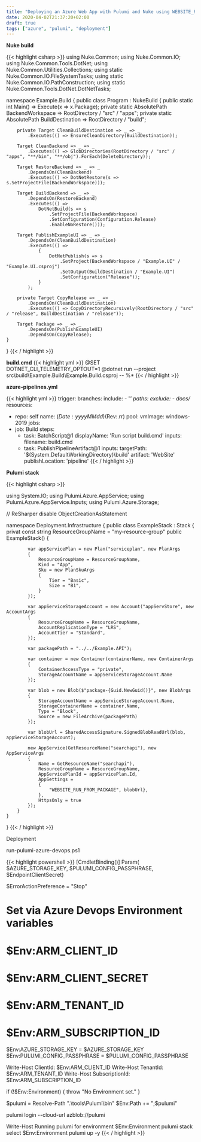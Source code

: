 ```yaml
---
title: "Deploying an Azure Web App with Pulumi and Nuke using WEBSITE_RUN_FROM_PACKAGE"
date: 2020-04-02T21:37:20+02:00
draft: true
tags: ["azure", "pulumi", "deployment"]
---
```


**Nuke build**

{{< highlight csharp >}}
using Nuke.Common;
using Nuke.Common.IO;
using Nuke.Common.Tools.DotNet;
using Nuke.Common.Utilities.Collections;
using static Nuke.Common.IO.FileSystemTasks;
using static Nuke.Common.IO.PathConstruction;
using static Nuke.Common.Tools.DotNet.DotNetTasks;

namespace Example.Build
{
    public class Program : NukeBuild
    {
        public static int Main() => Execute<Program>(x => x.Package);
        private static AbsolutePath BackendWorkspace => RootDirectory / "src" / "apps";
        private static AbsolutePath BuildDestination => RootDirectory / "build";

        private Target CleanBuildDestination => _ => _
            .Executes(() => EnsureCleanDirectory(BuildDestination));

        Target CleanBackend => _ => _
            .Executes(() => GlobDirectories(RootDirectory / "src" / "apps", "**/bin", "**/obj").ForEach(DeleteDirectory));

        Target RestoreBackend => _ => _
            .DependsOn(CleanBackend)
            .Executes(() => DotNetRestore(s => s.SetProjectFile(BackendWorkspace)));

        Target BuildBackend => _ => _
            .DependsOn(RestoreBackend)
            .Executes(() =>
                DotNetBuild(s => s
                    .SetProjectFile(BackendWorkspace)
                    .SetConfiguration(Configuration.Release)
                    .EnableNoRestore()));

        Target PublishExampleUI => _ => _
            .DependsOn(CleanBuildDestination)
            .Executes(() =>
                {
                    DotNetPublish(s => s
                        .SetProject(BackendWorkspace / "Example.UI" / "Example.UI.csproj")
                        .SetOutput(BuildDestination / "Example.UI")
                        .SetConfiguration("Release"));
                }
            );

        private Target CopyRelease => _ => _
            .DependsOn(CleanBuildDestination)
            .Executes(() => CopyDirectoryRecursively(RootDirectory / "src" / "release", BuildDestination / "release"));

        Target Package => _ => _
            .DependsOn(PublishExampleUI)
            .DependsOn(CopyRelease);
    }
}
{{< / highlight >}}

**build.cmd**
{{< highlight yml >}}
@SET DOTNET_CLI_TELEMETRY_OPTOUT=1
@dotnet run --project src\build\Example.Build\Example.Build.csproj -- %*
{{< / highlight >}}

**azure-pipelines.yml**

{{< highlight yml >}}
trigger:
 branches:
   include:
    - '*'
 paths:
   exclude:
     - docs/*
resources:
- repo: self
name: $(Date:yyyyMMdd)$(Rev:.rr)
pool:
  vmImage: windows-2019
jobs:
- job: Build
  steps:
  - task: BatchScript@1
    displayName: 'Run script build.cmd'
    inputs:
      filename: build.cmd
  - task: PublishPipelineArtifact@1
    inputs:
      targetPath: '$(System.DefaultWorkingDirectory)\\build'
      artifact: 'WebSite'
      publishLocation: 'pipeline'
{{< / highlight >}}

**Pulumi stack**

{{< highlight csharp >}}

using System.IO;
using Pulumi.Azure.AppService;
using Pulumi.Azure.AppService.Inputs;
using Pulumi.Azure.Storage;

// ReSharper disable ObjectCreationAsStatement

namespace Deployment.Infrastructure
{
    public class ExampleStack : Stack
    {
        privat const string ResourceGroupName = "my-resource-group"
        public ExampleStack()
        {

            var appServicePlan = new Plan("serviceplan", new PlanArgs
            {
                ResourceGroupName = ResourceGroupName,
                Kind = "App",
                Sku = new PlanSkuArgs
                {
                    Tier = "Basic",
                    Size = "B1",
                }
            });

            var appServiceStorageAccount = new Account("appServStore", new AccountArgs
            {
                ResourceGroupName = ResourceGroupName,
                AccountReplicationType = "LRS",
                AccountTier = "Standard",
            });

            var packagePath = "../../Example.API");

            var container = new Container(containerName, new ContainerArgs
            {
                ContainerAccessType = "private",
                StorageAccountName = appServiceStorageAccount.Name
            });

            var blob = new Blob($"package-{Guid.NewGuid()}", new BlobArgs
            {
                StorageAccountName = appServiceStorageAccount.Name,
                StorageContainerName = container.Name,
                Type = "Block",
                Source = new FileArchive(packagePath)
            });

            var blobUrl = SharedAccessSignature.SignedBlobReadUrl(blob, appServiceStorageAccount);

            new AppService(GetResourceName("searchapi"), new AppServiceArgs
            {
                Name = GetResourceName("searchapi"),
                ResourceGroupName = ResourceGroupName,
                AppServicePlanId = appServicePlan.Id,
                AppSettings =
                {
                    "WEBSITE_RUN_FROM_PACKAGE", blobUrl},
                },
                HttpsOnly = true
            });
        }
    }
}
{{< / highlight >}}

Deployment

run-pulumi-azure-devops.ps1

{{< highlight powershell >}}
[CmdletBinding()]
Param(
	$AZURE_STORAGE_KEY,
	$PULUMI_CONFIG_PASSPHRASE,
	$EndpointClientSecret)

$ErrorActionPreference = "Stop"
# Set via Azure Devops Environment variables
# $Env:ARM_CLIENT_ID 
# $Env:ARM_CLIENT_SECRET
# $Env:ARM_TENANT_ID
# $Env:ARM_SUBSCRIPTION_ID 
$Env:AZURE_STORAGE_KEY = $AZURE_STORAGE_KEY
$Env:PULUMI_CONFIG_PASSPHRASE = $PULUMI_CONFIG_PASSPHRASE

Write-Host ClientId: 		$Env:ARM_CLIENT_ID
Write-Host TenantId: 		$Env:ARM_TENANT_ID
Write-Host SubscriptionId: 	$Env:ARM_SUBSCRIPTION_ID

if (!$Env:Environment) {
	throw "No Environment set."
}

$pulumi = Resolve-Path ".\tools\Pulumi\bin"
$Env:Path += ";$pulumi"

pulumi login --cloud-url azblob://pulumi

Write-Host Running pulumi for environment $Env:Environment
pulumi stack select $Env:Environment
pulumi up -y
{{< / highlight >}}